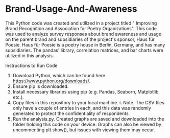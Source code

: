 # Brand-Usage-And-Awareness
This Python code was created and utilized in a project titled " Improving Brand Recognition and Association for Poetry Organizations". This code was used to analyze survey responses about brand awareness and usage on the parent brand and subsidiaries of the project's sponsor, Haus für Poesie. Haus für Poesie is a poetry house in Berlin, Germany, and has many subsidiaries. The pandas' library, correlation matrices, and bar charts were utilized in this analysis.

Instructions to Run Code

1. Download Python, which can be found here https://www.python.org/downloads/.
2. Ensure pip is downloaded.
3. Install necessary libraries using pip (e.g. Pandas, Seaborn, Matplotlib, etc.).
4. Copy files in this repository to your local machine.
    i. Note. The CSV files only have a couple of entries in each, and this data was randomly generated to protect the confidentiality of respondents
6. Run the analysis.py. Created graphs are saved and downloaded into the folder holding this code on your device. Graphs can also be viewed by uncommenting plt.show(), but issues with viewing them may occur.
